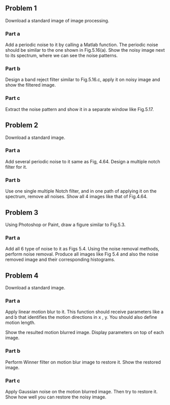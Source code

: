 ## Problem 1
Download a standard image of image processing.

### Part a
Add a periodic noise to it by calling a Matlab function. The periodic noise should be similar to the one shown in Fig.5.16(a). Show the noisy image next to its spectrum, where we can see the noise patterns.

### Part b
Design a band reject filter similar to Fig.5.16.c, apply it on noisy image and show the filtered image.

### Part c
Extract the noise pattern and show it in a separate window like Fig.5.17.

## Problem 2
Download a standard image.

### Part a
Add several periodic noise to it same as Fig, 4.64. Design a multiple notch filter for it.

### Part b
Use one single multiple Notch filter, and in one path of applying it on the spectrum, remove all noises. Show all 4 images like that of Fig.4.64.

## Problem 3
Using Photoshop or Paint, draw a figure similar to Fig.5.3.

### Part a
Add all 6 type of noise to it as Figs 5.4. Using the noise removal methods, perform noise removal. Produce all images like Fig 5.4 and also the noise removed image and their corresponding histograms.

## Problem 4
Download a standard image.

### Part a
Apply linear motion blur to it. This function should receive parameters like a and b that identifies the motion directions in x , y. You should also define motion length.

Show the resulted motion blurred image. Display parameters on top of each image.

### Part b
Perform Winner filter on motion blur image to restore it. Show the restored image.

### Part c
Apply Gaussian noise on the motion blurred image. Then try to restore it. Show how well you can restore the noisy image.